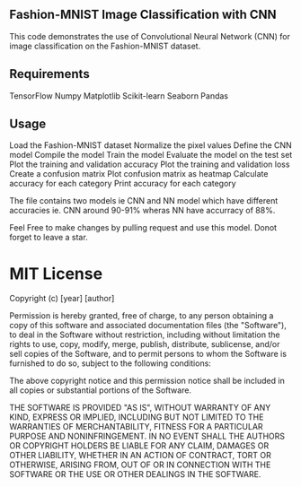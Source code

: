 
## Fashion-MNIST Image Classification with CNN
This code demonstrates the use of Convolutional Neural Network (CNN) for image classification on the Fashion-MNIST dataset.

## Requirements
TensorFlow
Numpy
Matplotlib
Scikit-learn
Seaborn
Pandas

## Usage
Load the Fashion-MNIST dataset
Normalize the pixel values
Define the CNN model
Compile the model
Train the model
Evaluate the model on the test set
Plot the training and validation accuracy
Plot the training and validation loss
Create a confusion matrix
Plot confusion matrix as heatmap
Calculate accuracy for each category
Print accuracy for each category

The file contains two models ie CNN and NN model which have different accuracies ie. CNN around 90-91% wheras NN have accurracy of 88%.

Feel Free to make changes by pulling request and use this model. Donot forget to leave a star. 

# MIT License

Copyright (c) [year] [author]

Permission is hereby granted, free of charge, to any person obtaining a copy
of this software and associated documentation files (the "Software"), to deal
in the Software without restriction, including without limitation the rights
to use, copy, modify, merge, publish, distribute, sublicense, and/or sell
copies of the Software, and to permit persons to whom the Software is
furnished to do so, subject to the following conditions:

The above copyright notice and this permission notice shall be included in all
copies or substantial portions of the Software.

THE SOFTWARE IS PROVIDED "AS IS", WITHOUT WARRANTY OF ANY KIND, EXPRESS OR
IMPLIED, INCLUDING BUT NOT LIMITED TO THE WARRANTIES OF MERCHANTABILITY,
FITNESS FOR A PARTICULAR PURPOSE AND NONINFRINGEMENT. IN NO EVENT SHALL THE
AUTHORS OR COPYRIGHT HOLDERS BE LIABLE FOR ANY CLAIM, DAMAGES OR OTHER
LIABILITY, WHETHER IN AN ACTION OF CONTRACT, TORT OR OTHERWISE, ARISING FROM,
OUT OF OR IN CONNECTION WITH THE SOFTWARE OR THE USE OR OTHER DEALINGS IN THE
SOFTWARE.
